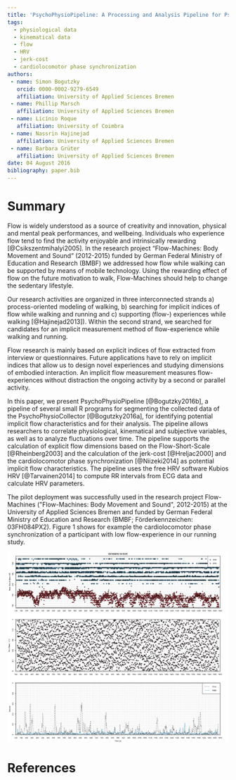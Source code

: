 ```yaml
---
title: 'PsychoPhysioPipeline: A Processing and Analysis Pipeline for Psychophysiological Research'
tags:
  - physiological data
  - kinematical data
  - flow
  - HRV
  - jerk-cost
  - cardiolocomotor phase synchronization 
authors:
 - name: Simon Bogutzky
   orcid: 0000-0002-9279-6549
   affiliation: University of Applied Sciences Bremen
 - name: Phillip Marsch
   affiliation: University of Applied Sciences Bremen
 - name: Licínio Roque
   affiliation: University of Coimbra
 - name: Nassrin Hajinejad
   affiliation: University of Applied Sciences Bremen
 - name: Barbara Grüter
   affiliation: University of Applied Sciences Bremen
date: 04 August 2016
bibliography: paper.bib
---
```


# Summary

Flow is widely understood as a source of creativity and innovation, physical and mental peak performances, and wellbeing. Individuals who experience flow tend to find the activity enjoyable and intrinsically rewarding [@Csikszentmihalyi2005]. In the research project “Flow-Machines: Body Movement and Sound” (2012-2015) funded by German Federal Ministry of Education and Research (BMBF) we addressed how flow while walking can be supported by means of mobile technology. Using the rewarding effect of flow on the future motivation to walk, Flow-Machines should help to change the sedentary lifestyle.

Our research activities are organized in three interconnected strands a) process-oriented modeling of walking, b) searching for implicit indices of flow while walking and running and c) supporting (flow-) experiences while walking [@Hajinejad2013]). Within the second strand, we searched for candidates for an implicit measurement method of flow-experience while walking and running.

Flow research is mainly based on explicit indices of flow extracted from interview or questionnaires. Future applications have to rely on implicit indices that allow us to design novel experiences and studying dimensions of embodied interaction. An implicit flow measurement measures flow-experiences without distraction the ongoing activity by a second or parallel activity.

In this paper, we present PsychoPhysioPipeline [@Bogutzky2016b], a pipeline of several small R programs for segmenting the collected data of the PsychoPhysioCollector [@Bogutzky2016a], for identifying potential implicit flow characteristics and for their analysis. The pipeline allows researchers to correlate physiological, kinematical and subjective variables, as well as to analyze fluctuations over time. The pipeline supports the calculation of explicit flow dimensions based on the Flow-Short-Scale [@Rheinberg2003] and the calculation of the jerk-cost [@Hreljac2000] and the cardiolocomotor phase synchronization [@Niizeki2014] as potential implicit flow characteristics. The pipeline uses the free HRV software Kubios HRV [@Tarvainen2014] to compute RR intervals from ECG data and calculate HRV parameters. 

The pilot deployment was successfully used in the research project Flow-Machines ("Flow-Machines: Body Movement and Sound", 2012-2015) at the University of Applied Sciences Bremen and funded by German Federal Ministry of Education and Research (BMBF; Förderkennzeichen: 03FH084PX2). Figure 1 shows for example the cardiolocomotor phase synchronization of a participant with low flow-experience in our running study.

![Figure 1: Low cardiolocomotor phase synchronization in a run with low flow-experience](cls.png)

# References